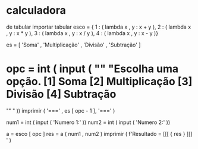 # calculadora
de  tabular  importar  tabular
esco  = { 1 : ( lambda  x , y : x  +  y ), 2 : ( lambda  x , y : x  *  y ), 3 : ( lambda  x , y : x  /  y ), 4 : ( lambda  x , y : x  -  y )}

es  = [ 'Soma' , 'Multiplicação' , 'Divisão' , 'Subtração' ]

opc  =  int ( input ( "" "Escolha uma opção.
[1] Soma
[2] Multiplicação
[3] Divisão
[4] Subtração
===============
"" " ))
imprimir ( '===' , es [ opc  -  1 ], '===' )

num1  =  int ( input ( 'Numero 1:' ))
num2  =  int ( input ( 'Numero 2:' ))

a  =  esco [ opc ]
res  =  a ( num1 , num2 )
imprimir ( f'Resultado = [[[ { res } ]]] ' )
